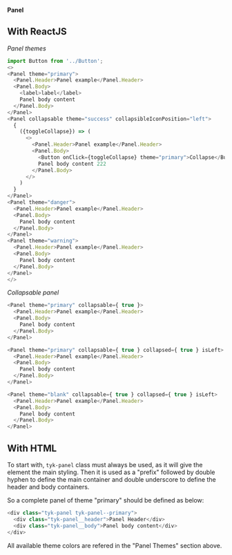 **Panel**

## With ReactJS
*Panel themes*
```js
import Button from '../Button';
<>
<Panel theme="primary">
  <Panel.Header>Panel example</Panel.Header>
  <Panel.Body>
    <label>label</label>
    Panel body content
  </Panel.Body>
</Panel>
<Panel collapsable theme="success" collapsibleIconPosition="left">
  {
    ({toggleCollapse}) => (
      <>
        <Panel.Header>Panel example</Panel.Header>
        <Panel.Body>
          <Button onClick={toggleCollapse} theme="primary">Collapse</Button>
          Panel body content 222
        </Panel.Body>
      </>
    )
  }
</Panel>
<Panel theme="danger">
  <Panel.Header>Panel example</Panel.Header>
  <Panel.Body>
    Panel body content
  </Panel.Body>
</Panel>
<Panel theme="warning">
  <Panel.Header>Panel example</Panel.Header>
  <Panel.Body>
    Panel body content
  </Panel.Body>
</Panel>
</>
```
*Collapsable panel*
```js
<Panel theme="primary" collapsable={ true }>
  <Panel.Header>Panel example</Panel.Header>
  <Panel.Body>
    Panel body content
  </Panel.Body>
</Panel>
```
```js
<Panel theme="primary" collapsable={ true } collapsed={ true } isLeft>
  <Panel.Header>Panel example</Panel.Header>
  <Panel.Body>
    Panel body content
  </Panel.Body>
</Panel>
```
```js
<Panel theme="blank" collapsable={ true } collapsed={ true } isLeft>
  <Panel.Header>Panel example</Panel.Header>
  <Panel.Body>
    Panel body content
  </Panel.Body>
</Panel>
```

## With HTML
To start with, `tyk-panel` class must always be used, as it will give the element the main styling.
Then it is used as a "prefix" followed by double hyphen to define the main container and double underscore to define the header and body containers.

So a complete panel of theme "primary" should be defined as below:
```js
<div class="tyk-panel tyk-panel--primary">
  <div class="tyk-panel__header">Panel Header</div>
  <div class="tyk-panel__body">Panel body content</div>
</div>
```

All available theme colors are refered in the "Panel Themes" section above.

